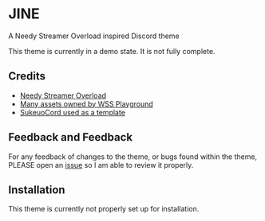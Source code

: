 
# JINE

A Needy Streamer Overload inspired Discord theme

This theme is currently in a demo state. It is not fully complete.
## Credits

 - [Needy Streamer Overload](https://store.steampowered.com/app/1451940/NEEDY_STREAMER_OVERLOAD/)
 - [Many assets owned by WSS Playground](https://whysoserious.jp/en/)
 - [SukeuoCord used as a template](https://marda33.github.io/SkeuoCord/updates/SkeuoCordBase.css)


## Feedback and Feedback

For any feedback of changes to the theme, or bugs found within the theme, PLEASE open an [issue](https://github.com/angelkawaiix/JINE/issues) so I am able to review it properly.


## Installation

This theme is currently not properly set up for installation.
    